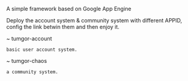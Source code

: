 A simple framework based on Google App Engine

Deploy the account system & community system with different APPID, config the link betwin them and then enjoy it.

~   tumgor-account

    basic user account system.
    
~   tumgor-chaos

    a community system.